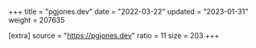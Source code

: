 +++
title = "pgjones.dev"
date = "2022-03-22"
updated = "2023-01-31"
weight = 207635

[extra]
source = "https://pgjones.dev"
ratio = 11
size = 203
+++
